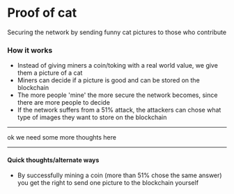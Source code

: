 # Proof of cat

Securing the network by sending funny cat pictures to those who contribute

### How it works

* Instead of giving miners a coin/toking with a real world value, we give them a picture of a cat
* Miners can decide if a picture is good and can be stored on the blockchain
* The more people 'mine' the more secure the network becomes, since there are more people to decide
* If the network suffers from a 51% attack, the attackers can chose what type of images they want to store on the blockchain


*** 
ok we need some more thoughts here
***

#### Quick thoughts/alternate ways
* By successfully mining a coin (more than 51% chose the same answer) you get the right to send one picture to the blockchain yourself
